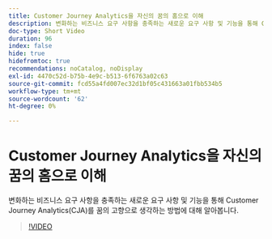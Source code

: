 ```yaml
---
title: Customer Journey Analytics을 자신의 꿈의 홈으로 이해
description: 변화하는 비즈니스 요구 사항을 충족하는 새로운 요구 사항 및 기능을 통해 Customer Journey Analytics(CJA)를 꿈의 고향으로 생각하는 방법에 대해 알아봅니다.
doc-type: Short Video
duration: 96
index: false
hide: true
hidefromtoc: true
recommendations: noCatalog, noDisplay
exl-id: 4470c52d-b75b-4e9c-b513-6f6763a02c63
source-git-commit: fcd55a4fd007ec32d1bf05c431663a01fbb534b5
workflow-type: tm+mt
source-wordcount: '62'
ht-degree: 0%

---
```


# Customer Journey Analytics을 자신의 꿈의 홈으로 이해

변화하는 비즈니스 요구 사항을 충족하는 새로운 요구 사항 및 기능을 통해 Customer Journey Analytics(CJA)를 꿈의 고향으로 생각하는 방법에 대해 알아봅니다.

<!-- 62_S113_3442460_95_understanding-customer-journey-analytics-as-your-dream-home -->
>[!VIDEO](https://video.tv.adobe.com/v/3458327/?learn=on&enablevpops=true)
